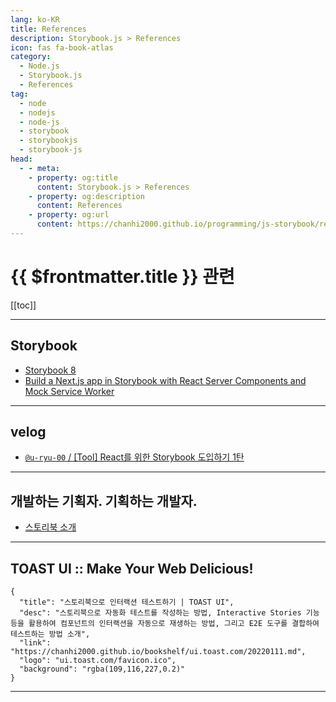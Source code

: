 ```yaml
---
lang: ko-KR
title: References
description: Storybook.js > References
icon: fas fa-book-atlas
category:
  - Node.js
  - Storybook.js
  - References
tag: 
  - node
  - nodejs
  - node-js
  - storybook
  - storybookjs
  - storybook-js
head:
  - - meta:
    - property: og:title
      content: Storybook.js > References
    - property: og:description
      content: References
    - property: og:url
      content: https://chanhi2000.github.io/programming/js-storybook/references.html
---
```


# {{ $frontmatter.title }} 관련

[[toc]]

---

## <FontIcon icon="iconfont icon-storybook"/>Storybook

- [Storybook 8](https://storybook.js.org/blog/storybook-8/)
- [Build a Next.js app in Storybook with React Server Components and Mock Service Worker](https://storybook.js.org/blog/build-a-nextjs-app-with-rsc-msw-storybook/)

---

## <FontIcon icon="iconfont icon-velog"/>velog

- [`@u-ryu-00` / \[Tool\] React를 위한 Storybook 도입하기 1탄](https://velog.io/@u-ryu-00/Tool-React%EB%A5%BC-%EC%9C%84%ED%95%9C-Storybook-%EC%84%A4%EC%B9%98%ED%95%98%EA%B8%B0)

---

## 개발하는 기획자. 기획하는 개발자.

- [스토리북 소개](https://m.blog.naver.com/gi_balja/223550740457)

---

## TOAST UI :: Make Your Web Delicious!

```component VPCard
{
  "title": "스토리북으로 인터랙션 테스트하기 | TOAST UI",
  "desc": "스토리북으로 자동화 테스트를 작성하는 방법, Interactive Stories 기능 등을 활용하여 컴포넌트의 인터랙션을 자동으로 재생하는 방법, 그리고 E2E 도구를 결합하여 테스트하는 방법 소개",
  "link": "https://chanhi2000.github.io/bookshelf/ui.toast.com/20220111.md",
  "logo": "ui.toast.com/favicon.ico",
  "background": "rgba(109,116,227,0.2)"
}
```

---

<TagLinks />